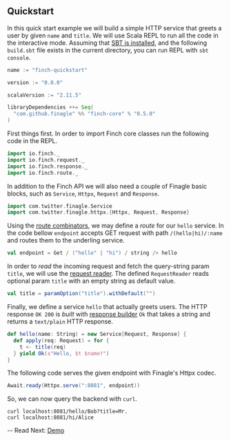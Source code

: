 ## Quickstart

In this quick start example we will build a simple HTTP service that greets a user by given `name` and `title`. We will
use Scala REPL to run all the code in the interactive mode. Assuming that [SBT is installed][1], and the following
`build.sbt` file exists in the current directory, you can run REPL with `sbt console`.

```scala
name := "finch-quickstart"

version := "0.0.0"

scalaVersion := "2.11.5"

libraryDependencies ++= Seq(
  "com.github.finagle" %% "finch-core" % "0.5.0"
)
```

First things first. In order to import Finch core classes run the following code in the REPL.

```scala
import io.finch._
import io.finch.request._
import io.finch.response._
import io.finch.route._
```

In addition to the Finch API we will also need a couple of Finagle basic blocks, such as `Service`, `Httpx`,
`Request` and `Response`.

```scala
import com.twitter.finagle.Service
import com.twitter.finagle.httpx.{Httpx, Request, Response}
```

Using the [route combinators](route.md), we may define a _route_ for our `hello` service. In the code bellow `endpoint`
accepts GET request with path `/(hello|hi)/:name` and routes them to the underling service.

```scala
val endpoint = Get / ("hello" | "hi") / string /> hello
```

In order to _read_ the incoming request and fetch the query-string param `title`, we will use the
[request reader](request.md). The defined `RequestReader` reads optional param `title` with an empty string as default
value.

```scala
val title = paramOption("title").withDefault("")
```

Finally, we define a service `hello` that actually greets users. The HTTP response `OK 200` is _built_ with
[response builder](response.md) `Ok` that takes a string and returns a `text/plain` HTTP response.  

```scala
def hello(name: String) = new Service[Request, Response] {
  def apply(req: Request) = for {
    t <- title(req)
  } yield Ok(s"Hello, $t $name!")
}
```

The following code serves the given endpoint with Finagle's Httpx codec.

```scala
Await.ready(Httpx.serve(":8081", endpoint))
```

So, we can now query the backend with `curl`.

```
curl localhost:8081/hello/Bob?title=Mr.
curl localhost:8081/hi/Alice
```

--
Read Next: [Demo](demo.md)

[1]: http://www.scala-sbt.org/0.13/tutorial/Setup.html
